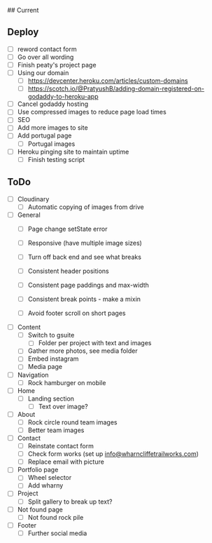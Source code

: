 ## Current

## Deploy

- [ ] reword contact form
- [ ] Go over all wording
- [ ] Finish peaty's project page
- [ ] Using our domain
  - [ ] https://devcenter.heroku.com/articles/custom-domains
  - [ ] https://scotch.io/@PratyushB/adding-domain-registered-on-godaddy-to-heroku-app
- [ ] Cancel godaddy hosting
- [ ] Use compressed images to reduce page load times
- [ ] SEO
- [ ] Add more images to site
- [ ] Add portugal page
  - [ ] Portugal images
- [ ] Heroku pinging site to maintain uptime
  - [ ] Finish testing script

## ToDo

- [ ] Cloudinary
  - [ ] Automatic copying of images from drive

- [ ] General
  - [ ] Page change setState error
  - [ ] Responsive (have multiple image sizes)
  - [ ] Turn off back end and see what breaks
  - [ ] Consistent header positions
  - [ ] Consistent page paddings and max-width
  - [ ] Consistent break points - make a mixin
  - [ ] Avoid footer scroll on short pages


- [ ] Content
  - [ ] Switch to gsuite
    - [ ] Folder per project with text and images
  - [ ] Gather more photos, see media folder
  - [ ] Embed instagram
  - [ ] Media page

- [ ] Navigation
  - [ ] Rock hamburger on mobile

- [ ] Home
  - [ ] Landing section
    - [ ] Text over image?

- [ ] About
  - [ ] Rock circle round team images
  - [ ] Better team images

- [ ] Contact
  - [ ] Reinstate contact form
  - [ ] Check form works (set up info@wharncliffetrailworks.com)
  - [ ] Replace email with picture

- [ ] Portfolio page
  - [ ] Wheel selector
  - [ ] Add wharny

- [ ] Project
  - [ ] Split gallery to break up text?

- [ ] Not found page
  - [ ] Not found rock pile

- [ ] Footer
  - [ ] Further social media
